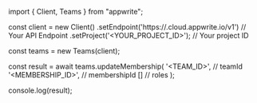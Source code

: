 import { Client, Teams } from "appwrite";

const client = new Client()
    .setEndpoint('https://<REGION>.cloud.appwrite.io/v1') // Your API Endpoint
    .setProject('<YOUR_PROJECT_ID>'); // Your project ID

const teams = new Teams(client);

const result = await teams.updateMembership(
    '<TEAM_ID>', // teamId
    '<MEMBERSHIP_ID>', // membershipId
    [] // roles
);

console.log(result);

